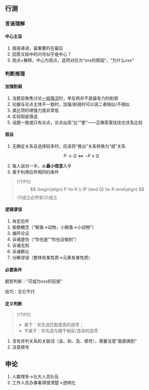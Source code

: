 ## 行测

### 言语理解

#### 中心主旨

1. 层层递进，最重要的在最后
2. 回答文段中的问号似乎是中心？
3. 观点+解释，中心为观点，选项对应为“xxx的原因”，“为什么xxx”

### 判断推理

#### 加强削弱

1. 当题目聚焦讨论<u>一般情况</u>时，举反例并不是最有力的削弱
2. 论据与论点主体不一致时，加强/削弱时可以说二者相似/不相似
3. 类比项的增强力度非常低
4. 实验瑕疵慎选
5. 话题一致或只有论点，论点出现“比”“更”——正确答案往往也涉及比较

#### 假设

1. 无确定关系且选择较多时，应该将“推出”关系转换为“或”关系

$$
P \to Q \iff \neg P \lor Q
$$

2. 每人说对一半，从**最小信息**入手
3. 善于利用后件相同的条件

> [!TIPS]
> $$
> \begin{align}
> P \to R \\
> (P \land Q) \to R
> \end{align}
> $$
> (1)成立必然有(2)成立


#### 逻辑谬误

1. 肯定后件
2. 偷换概念（“鲸鱼->动物，小鲸鱼->小动物”）
3. 循环论证
4. 诉诸虚伪（“你也是”“你也没做到”）
5. 诉诸无知
6. 诉诸群众
7. 分解谬误（整体有某性质->元素有某性质）

#### 必要条件

题型判断：“可成为xxx的前提”

技巧：无它不行

#### 定义判断

> [!TIPS]
> + 属于：优先选匹配度高的选项；
> + 不属于：优先选与题干相反/违背的选项

1. 含有并列关系的关联词（且、和、及、顿号），需要注意“面面俱到”
2. 注意顿号

## 申论

1. 人数增多->壮大人员队伍
2. 工作人员办事看得很清楚->透明化
